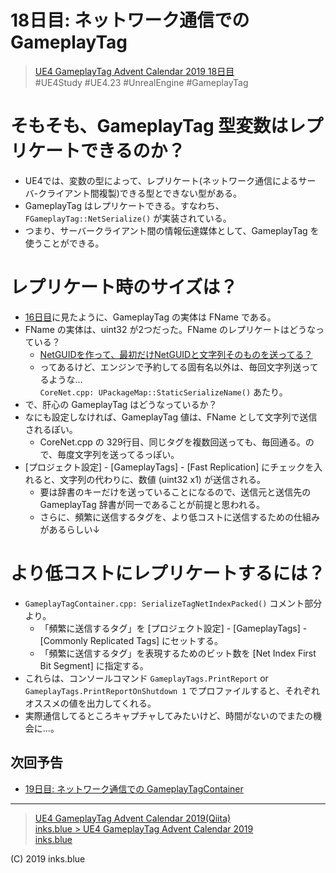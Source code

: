 # 18日目: ネットワーク通信での GameplayTag

> [UE4 GameplayTag Advent Calendar 2019 18日目](https://qiita.com/advent-calendar/2019/ue4-gameplaytag)  
>#UE4Study #UE4.23 #UnrealEngine #GameplayTag

# そもそも、GameplayTag 型変数はレプリケートできるのか？

* UE4では、変数の型によって、レプリケート(ネットワーク通信によるサーバ-クライアント間複製)できる型とできない型がある。
* GameplayTag はレプリケートできる。すなわち、`FGameplayTag::NetSerialize()` が実装されている。
* つまり、サーバークライアント間の情報伝達媒体として、GameplayTag を使うことができる。

# レプリケート時のサイズは？

* [16日目](./Day16-FGameplayTag.md)に見たように、GameplayTag の実体は FName である。
* FName の実体は、uint32 が2つだった。FName のレプリケートはどうなっている？
    * [NetGUIDを作って、最初だけNetGUIDと文字列そのものを送ってる？](https://twitter.com/mkaech/status/1149712274589753344)
    * ってあるけど、エンジンで予約してる固有名以外は、毎回文字列送ってるような…  
    `CoreNet.cpp: UPackageMap::StaticSerializeName()` あたり。
* で、肝心の GameplayTag はどうなっているか？
* なにも設定しなければ、GameplayTag 値は、FName として文字列で送信されるぽい。
    * CoreNet.cpp の 329行目、同じタグを複数回送っても、毎回通る。ので、毎度文字列を送ってるっぽい。
* [プロジェクト設定] - [GameplayTags] - [Fast Replication] にチェックを入れると、文字列の代わりに、数値 (uint32 x1) が送信される。
    * 要は辞書のキーだけを送っていることになるので、送信元と送信先の GameplayTag 辞書が同一であることが前提と思われる。
    * さらに、頻繁に送信するタグを、より低コストに送信するための仕組みがあるらしい↓

# より低コストにレプリケートするには？

* `GameplayTagContainer.cpp: SerializeTagNetIndexPacked()` コメント部分より。
    * 「頻繁に送信するタグ」を [プロジェクト設定] - [GameplayTags] - [Commonly Replicated Tags] にセットする。
    * 「頻繁に送信するタグ」を表現するためのビット数を [Net Index First Bit Segment] に指定する。
* これらは、コンソールコマンド `GameplayTags.PrintReport` or `GameplayTags.PrintReportOnShutdown 1` でプロファイルすると、それぞれオススメの値を出力してくれる。
* 実際通信してるところキャプチャしてみたいけど、時間がないのでまたの機会に…。

## 次回予告

* [19日目: ネットワーク通信での GameplayTagContainer](./Day19-ReplicateGameplayTagContainer.md)

---

> [UE4 GameplayTag Advent Calendar 2019(Qiita)](https://qiita.com/advent-calendar/2019/ue4-gameplaytag)  
> [inks.blue > UE4 GameplayTag Advent Calendar 2019](./Index.md)  
> [inks.blue](../../)

(C) 2019 inks.blue

